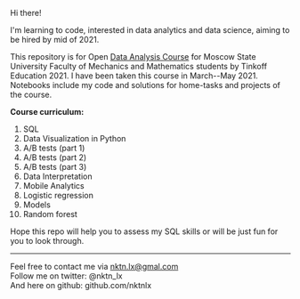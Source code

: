 Hi there!


I'm learning to code, interested in data analytics and data science, aiming to be hired by mid of 2021.  

This repository is for Open [Data Analysis Course](https://fintech.tinkoff.ru/study/academy/analysis/) for Moscow State University Faculty of Mechanics and Mathematics students by Tinkoff Education 2021. I have been taken this course in March--May 2021. Notebooks include my code and solutions for home-tasks and projects of the course.  




**Course curriculum:**  
1. SQL  
2. Data Visualization in Python  
3. A/B tests (part 1)  
4. A/B tests (part 2)  
5. A/B tests (part 3)  
6. Data Interpretation  
7. Mobile Analytics
8. Logistic regression  
9. Models    
10. Random forest    


  


Hope this repo will help you to assess my SQL skills or will be just fun for you to look through.    



--------------------------------------------
Feel free to contact me via nktn.lx@gmal.com  
Follow me on twitter: @nktn_lx  
And here on github: github.com/nktnlx  